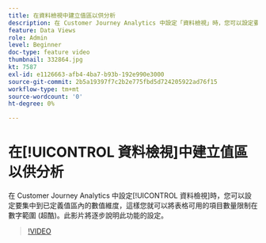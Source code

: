 ```yaml
---
title: 在資料檢視中建立值區以供分析
description: 在 Customer Journey Analytics 中設定「資料檢視」時，您可以設定要集中到已定義值區內的數值維度，這樣您就可以將表格可用的項目數量限制在數字範圍 (超酷)。此影片將逐步說明此功能的設定。
feature: Data Views
role: Admin
level: Beginner
doc-type: feature video
thumbnail: 332864.jpg
kt: 7587
exl-id: e1126663-afb4-4ba7-b93b-192e990e3000
source-git-commit: 2b5a19397f7c2b2e775fbd5d724205922ad76f15
workflow-type: tm+mt
source-wordcount: '0'
ht-degree: 0%

---
```


# 在[!UICONTROL 資料檢視]中建立值區以供分析

在 Customer Journey Analytics 中設定[!UICONTROL 資料檢視]時，您可以設定要集中到已定義值區內的數值維度，這樣您就可以將表格可用的項目數量限制在數字範圍 (超酷)。此影片將逐步說明此功能的設定。

>[!VIDEO](https://video.tv.adobe.com/v/332864/?quality=12&learn=on)

